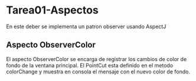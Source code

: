 # Tarea01-Aspectos

En este deber se implementa un patron observer usando AspectJ

## Aspecto ObserverColor

El aspecto ObserverColor se encarga de registrar los cambios de color de fondo de la ventana principal. 
El PointCut esta definido en el metodo colorChange y muestra en consola el mensaje con el nuevo color de fondo.
